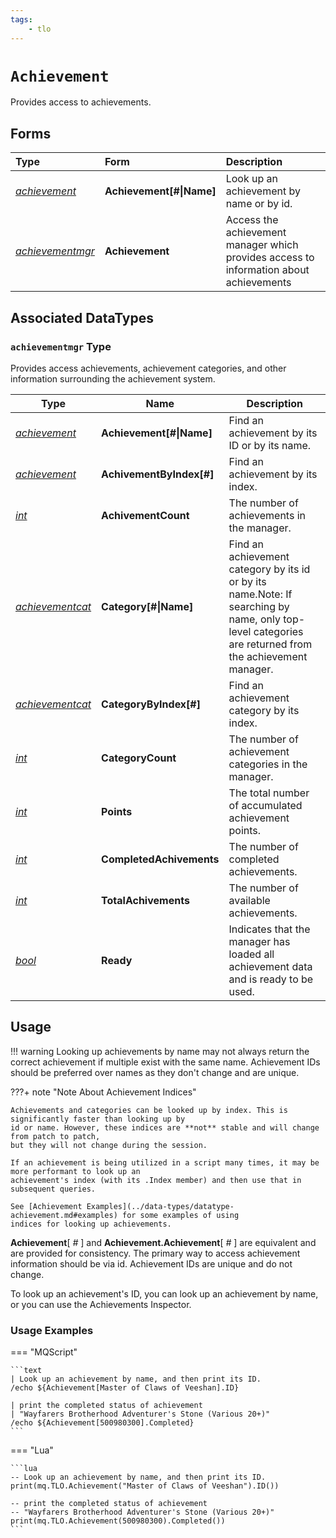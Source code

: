 ```yaml
---
tags:
    - tlo
---
```

# `Achievement`

Provides access to achievements.

## Forms

| **Type** | **Form** | **Description** |
| :--- | :--- | :--- |
| [_achievement_](../data-types/datatype-achievement.md) | **Achievement[#\|Name]** | Look up an achievement by name or by id. |
| [_achievementmgr_](#achievementmgr-type) | **Achievement** | Access the achievement manager which provides access to information about achievements |

## Associated DataTypes

### `achievementmgr` Type

Provides access achievements, achievement categories, and other information surrounding the achievement system.

| Type | Name | Description |
| ---- | ---- | ---- |
| [_achievement_](../data-types/datatype-achievement.md)           | **Achievement[#\|Name]** |  Find an achievement by its ID or by its name.         |
| [_achievement_](../data-types/datatype-achievement.md)           | **AchivementByIndex[#]** |  Find an achievement by its index.                     |
| [_int_](../data-types/datatype-int.md)                           | **AchivementCount**      |  The number of achievements in the manager.            |
| [_achievementcat_](../data-types/datatype-achievementcat.md)     | **Category[#\|Name]**    |  Find an achievement category by its id or by its name.Note: If searching by name, only top-level categories are returned from the achievement manager.    |
| [_achievementcat_](../data-types/datatype-achievementcat.md)     | **CategoryByIndex[#]**   |  Find an achievement category by its index.            |
| [_int_](../data-types/datatype-int.md)                           | **CategoryCount**        |  The number of achievement categories in the manager.  |
| [_int_](../data-types/datatype-int.md)                           | **Points**               |  The total number of accumulated achievement points.    |
| [_int_](../data-types/datatype-int.md)                           | **CompletedAchivements** |  The number of completed achievements.    |
| [_int_](../data-types/datatype-int.md)                           | **TotalAchivements**     |  The number of available achievements.    |
| [_bool_](../data-types/datatype-bool.md)                         | **Ready**                |  Indicates that the manager has loaded all achievement data and is ready to be used.    |


## Usage

!!! warning
    Looking up achievements by name may not always return the correct achievement if multiple exist with the same name. Achievement IDs should
    be preferred over names as they don't change and are unique.

???+ note "Note About Achievement Indices"

    Achievements and categories can be looked up by index. This is significantly faster than looking up by
    id or name. However, these indices are **not** stable and will change from patch to patch,
    but they will not change during the session.

    If an achievement is being utilized in a script many times, it may be more performant to look up an
    achievement's index (with its .Index member) and then use that in subsequent queries.

    See [Achievement Examples](../data-types/datatype-achievement.md#examples) for some examples of using
    indices for looking up achievements.


**Achievement**[ _#_ ] and **Achievement.Achievement**[ _#_ ] are equivalent and are provided for consistency. The primary way to access achievement information should be via id. Achievement IDs are unique and do not change.

To look up an achievement's ID, you can look up an achievement by name, or you can use the Achievements Inspector.


### Usage Examples

=== "MQScript"

    ```text
    | Look up an achievement by name, and then print its ID.
    /echo ${Achievement[Master of Claws of Veeshan].ID}

    | print the completed status of achievement
    | "Wayfarers Brotherhood Adventurer's Stone (Various 20+)"
    /echo ${Achievement[500980300].Completed}
    ```

=== "Lua"

    ```lua
    -- Look up an achievement by name, and then print its ID.
    print(mq.TLO.Achievement("Master of Claws of Veeshan").ID())

    -- print the completed status of achievement
    -- "Wayfarers Brotherhood Adventurer's Stone (Various 20+)"
    print(mq.TLO.Achievement(500980300).Completed())
    ```
